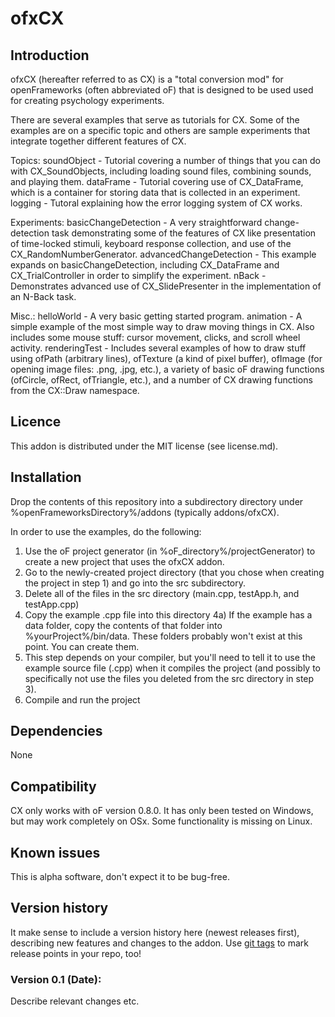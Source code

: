 ofxCX
=====================================

Introduction
------------
ofxCX (hereafter referred to as CX) is a "total conversion mod" for openFrameworks (often abbreviated oF) that is designed to be used used for creating psychology experiments.

There are several examples that serve as tutorials for CX. Some of the examples are on a specific topic and others are sample experiments that integrate together different features of CX.

Topics:
soundObject - Tutorial covering a number of things that you can do with CX_SoundObjects, including loading sound files, combining sounds, and playing them.
dataFrame - Tutorial covering use of CX_DataFrame, which is a container for storing data that is collected in an experiment.
logging - Tutoral explaining how the error logging system of CX works.

Experiments:
basicChangeDetection - A very straightforward change-detection task demonstrating some of the features of CX like presentation of time-locked stimuli, keyboard response collection, and use of the CX_RandomNumberGenerator.
advancedChangeDetection - This example expands on basicChangeDetection, including CX_DataFrame and CX_TrialController in order to simplify the experiment.
nBack - Demonstrates advanced use of CX_SlidePresenter in the implementation of an N-Back task.

Misc.:
helloWorld - A very basic getting started program.
animation - A simple example of the most simple way to draw moving things in CX. Also includes some mouse stuff: cursor movement, clicks, and scroll wheel activity.
renderingTest - Includes several examples of how to draw stuff using ofPath (arbitrary lines), ofTexture (a kind of pixel buffer), ofImage (for opening image files: .png, .jpg, etc.), a variety of basic oF drawing functions (ofCircle, ofRect, ofTriangle, etc.), and a number of CX drawing functions from the CX::Draw namespace.

Licence
-------
This addon is distributed under the MIT license (see license.md).

Installation
------------
Drop the contents of this repository into a subdirectory directory under %openFrameworksDirectory%/addons (typically addons/ofxCX).

In order to use the examples, do the following:
1) Use the oF project generator (in %oF_directory%/projectGenerator) to create a new project that uses the ofxCX addon.
2) Go to the newly-created project directory (that you chose when creating the project in step 1) and go into the src subdirectory. 
3) Delete all of the files in the src directory (main.cpp, testApp.h, and testApp.cpp)
4) Copy the example .cpp file into this directory
4a) If the example has a data folder, copy the contents of that folder into %yourProject%/bin/data. These folders probably won't exist at this point. You can create them.
5) This step depends on your compiler, but you'll need to tell it to use the example source file (.cpp) when it compiles the project (and possibly to specifically not use the files you deleted from the src directory in step 3).
6) Compile and run the project

Dependencies
------------
None

Compatibility
------------
CX only works with oF version 0.8.0. It has only been tested on Windows, but may work completely on OSx. Some functionality is missing on Linux.

Known issues
------------
This is alpha software, don't expect it to be bug-free.

Version history
------------
It make sense to include a version history here (newest releases first), describing new features and changes to the addon. Use [git tags](http://learn.github.com/p/tagging.html) to mark release points in your repo, too!

### Version 0.1 (Date):
Describe relevant changes etc.


